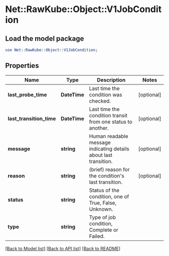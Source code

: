 # Net::RawKube::Object::V1JobCondition

## Load the model package
```perl
use Net::RawKube::Object::V1JobCondition;
```

## Properties
Name | Type | Description | Notes
------------ | ------------- | ------------- | -------------
**last_probe_time** | **DateTime** | Last time the condition was checked. | [optional] 
**last_transition_time** | **DateTime** | Last time the condition transit from one status to another. | [optional] 
**message** | **string** | Human readable message indicating details about last transition. | [optional] 
**reason** | **string** | (brief) reason for the condition&#39;s last transition. | [optional] 
**status** | **string** | Status of the condition, one of True, False, Unknown. | 
**type** | **string** | Type of job condition, Complete or Failed. | 

[[Back to Model list]](../README.md#documentation-for-models) [[Back to API list]](../README.md#documentation-for-api-endpoints) [[Back to README]](../README.md)


